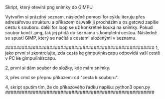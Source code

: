 
Skript, který otevírá png snímky do GIMPU

Vytvořím si prázdný seznam, následně pomocí for cyklu iteruju přes adresářovou strukturu a příkazem os.walk ji procházím
a os.getcwd zapíše cestu k souboru. další for loop se už konkrétně kouká na snímky.
Pokud soubor končí .png, tak jej přidá do seznamu s kompletní cestou. Následně se spustí GIMP, který se načítá s cestami uloženými v seznamu.

######################################################
1, jako první si zkontrolujte, zda cesta ke gimpu/inkscapu odpovídá vaší cestě v PC ke gimpu/inkscapu.

2, první si dám soubor do složky, kde mám snímky.

3, přes cmd se přepnu příkazem: cd "cesta k souboru".

4, skript sputím tím, že do příkazového řádku napíšu: python3 open.py
######################################################
